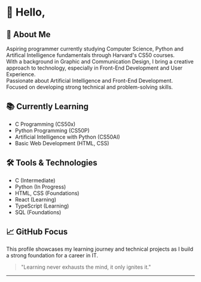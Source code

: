 # 👋 Hello,

## 🚀 About Me

Aspiring programmer currently studying Computer Science, Python and Artifical Intelligence fundamentals through Harvard's CS50 courses.  
With a background in Graphic and Communication Design, I bring a creative approach to technology, especially in Front-End Development and User Experience.  
Passionate about Artificial Intelligence and Front-End Development.  
Focused on developing strong technical and problem-solving skills.

## 📚 Currently Learning

- C Programming (CS50x)
- Python Programming (CS50P)
- Artificial Intelligence with Python (CS50AI)
- Basic Web Development (HTML, CSS)

## 🛠️ Tools & Technologies

- C (Intermediate)
- Python (In Progress)
- HTML, CSS (Foundations)
- React (Learning)
- TypeScript (Learning)
- SQL (Foundations)

## 📈 GitHub Focus
This profile showcases my learning journey and technical projects as I build a strong foundation for a career in IT.

> "Learning never exhausts the mind, it only ignites it."

---
